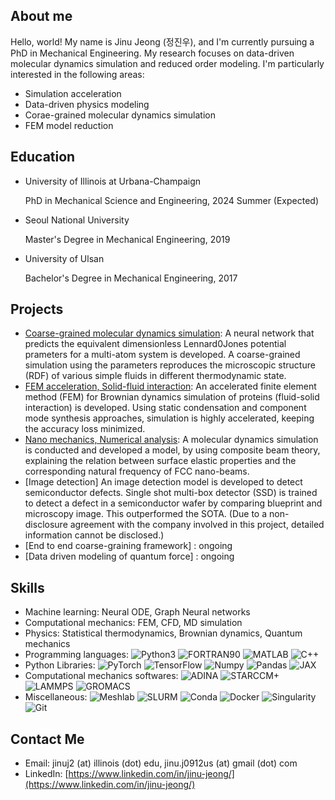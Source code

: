 ## About me

Hello, world! My name is Jinu Jeong (정진우), and I'm currently pursuing a PhD in Mechanical Engineering. My research focuses on data-driven molecular dynamics simulation and reduced order modeling. I'm particularly interested in the following areas:

- Simulation acceleration
- Data-driven physics modeling
- Corae-grained molecular dynamics simulation
- FEM model reduction

## Education

- University of Illinois at Urbana-Champaign

  PhD in Mechanical Science and Engineering, 2024 Summer (Expected)
- Seoul National University

  Master's Degree in Mechanical Engineering, 2019
- University of Ulsan
  
  Bachelor's Degree in Mechanical Engineering, 2017

## Projects


- [Coarse-grained molecular dynamics simulation](https://doi.org/10.1021/acs.jpca.1c10865): A neural network that predicts the equivalent dimensionless Lennard0Jones potential prameters for a multi-atom system is developed. A coarse-grained simulation using the parameters reproduces the microscopic structure (RDF) of various simple fluids in different thermodynamic state.
- [FEM acceleration, Solid-fluid interaction](https://dcollection.snu.ac.kr/common/orgView/000000156565): An accelerated finite element method (FEM) for Brownian dynamics simulation of proteins (fluid-solid interaction) is developed. Using static condensation and component mode synthesis approaches, simulation is highly accelerated, keeping the accuracy loss minimized.
- [Nano mechanics, Numerical analysis](https://www.dbpia.co.kr/Journal/articleDetail?nodeId=NODE06666531): A molecular dynamics simulation is conducted and developed a model, by using composite beam theory, explaining the relation between surface elastic properties and the corresponding natural frequency of FCC nano-beams.
- [Image detection] An image detection model is developed to detect semiconductor defects. Single shot multi-box detector (SSD) is trained to detect a defect in a semiconductor wafer by comparing blueprint and microscopy image. This outperformed the SOTA. (Due to a non-disclosure agreement with the company involved in this project, detailed information cannot be disclosed.)
- [End to end coarse-graining framework] : ongoing
- [Data driven modeling of quantum force] : ongoing

## Skills

- Machine learning: Neural ODE, Graph Neural networks
- Computational mechanics: FEM, CFD, MD simulation
- Physics: Statistical thermodynamics, Brownian dynamics, Quantum mechanics
- Programming languages: ![Python3](https://img.shields.io/badge/python3-brightgreen) ![FORTRAN90](https://img.shields.io/badge/FORTRAN-brightgreen) ![MATLAB](https://img.shields.io/badge/MATLAB-brightgreen) ![C++](https://img.shields.io/badge/C++-brightgreen)
- Python Libraries: ![PyTorch](https://img.shields.io/badge/PyTorch-red) ![TensorFlow](https://img.shields.io/badge/TensorFlow-red) ![Numpy](https://img.shields.io/badge/Numpy-red) ![Pandas](https://img.shields.io/badge/Pandas-red) ![JAX](https://img.shields.io/badge/JAX-red)
- Computational mechanics softwares: ![ADINA](https://img.shields.io/badge/ADINA-orange) ![STARCCM+](https://img.shields.io/badge/StarCCM+-orange) ![LAMMPS](https://img.shields.io/badge/LAMMPS-orange) ![GROMACS](https://img.shields.io/badge/GROMACS-orange)
- Miscellaneous: ![Meshlab](https://img.shields.io/badge/Meshlab-lightgrey) ![SLURM](https://img.shields.io/badge/SLURM-lightgrey) ![Conda](https://img.shields.io/badge/Conda-lightgrey) ![Docker](https://img.shields.io/badge/Docker-lightgrey) ![Singularity](https://img.shields.io/badge/Singularity-lightgrey) ![Git](https://img.shields.io/badge/Git-lightgrey)

## Contact Me

- Email: jinuj2 (at) illinois (dot) edu, jinu.j0912us (at) gmail (dot) com
- LinkedIn: [https://www.linkedin.com/in/jinu-jeong/](https://www.linkedin.com/in/jinu-jeong/)

